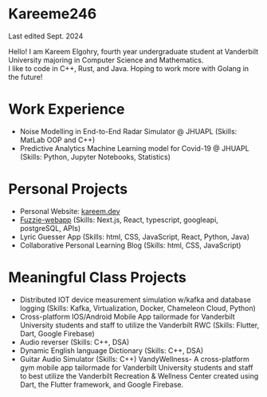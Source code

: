 # Kareeme246

Last edited Sept. 2024

Hello! I am Kareem Elgohry, fourth year undergraduate student at Vanderbilt University majoring in Computer Science and Mathematics. \
I like to code in C++, Rust, and Java. Hoping to work more with Golang in the future!

# Work Experience
  
  * Noise Modelling in End-to-End Radar Simulator @ JHUAPL (Skills: MatLab OOP and C++)
  * Predictive Analytics Machine Learning model for Covid-19 @ JHUAPL (Skills: Python, Jupyter Notebooks, Statistics)

# Personal Projects

  * Personal Website: [kareem.dev](https://kareemdev.vercel.app/)
  * [Fuzzie-webapp](https://github.com/Kareeme246/fuzzie-webapp) (Skills: Next.js, React, typescript, googleapi, postgreSQL, APIs)
  * Lyric Guesser App (Skills: html, CSS, JavaScript, React, Python, Java)
  * Collaborative Personal Learning Blog (Skills: html, CSS, JavaScript)

# Meaningful Class Projects

  * Distributed IOT device measurement simulation w/kafka and database logging (Skills: Kafka, Virtualization, Docker, Chameleon Cloud, Python)
  * Cross-platform IOS/Android Mobile App tailormade for Vanderbilt University students and staff to utilize the Vanderbilt RWC (Skills: Flutter, Dart, Google Firebase)
  * Audio reverser (Skills: C++, DSA)
  * Dynamic English language Dictionary (Skills: C++, DSA)
  * Guitar Audio Simulator (Skills: C++)
VandyWellness- A cross-platform gym mobile app tailormade for Vanderbilt University students and staff to best utilize the Vanderbilt Recreation & Wellness Center created using Dart, the Flutter framework, and Google Firebase.
